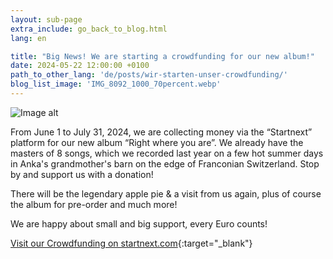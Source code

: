 ```yaml
---
layout: sub-page
extra_include: go_back_to_blog.html
lang: en

title: "Big News! We are starting a crowdfunding for our new album!"
date: 2024-05-22 12:00:00 +0100
path_to_other_lang: 'de/posts/wir-starten-unser-crowdfunding/'
blog_list_image: 'IMG_8092_1000_70percent.webp'
---
```

![Image alt](../../../assets/img/posts/IMG_8092_1000_70percent.webp "image title")

From June 1 to July 31, 2024, we are collecting money via the “Startnext” platform for our new album “Right where you are”. We already have the masters of 8 songs, which we recorded last year on a few hot summer days <!--more--> in Anka's grandmother's barn on the edge of Franconian Switzerland. Stop by and support us with a donation!

There will be the legendary apple pie & a visit from us again, plus of course the album for pre-order and much more!

We are happy about small and big support, every Euro counts! 

[Visit our Crowdfunding on startnext.com](https://www.startnext.com/nbtf-right-where-you-are){:target="_blank"}
